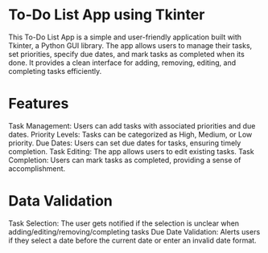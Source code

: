 # To-Do List App using Tkinter


This To-Do List App is a simple and user-friendly application built with Tkinter, a Python GUI library. The app allows users to manage their tasks, set priorities, specify due dates, and mark tasks as completed when its done. It provides a clean interface for adding, removing, editing, and completing tasks efficiently.


# Features
Task Management: Users can add tasks with associated priorities and due dates.
Priority Levels: Tasks can be categorized as High, Medium, or Low priority.
Due Dates: Users can set due dates for tasks, ensuring timely completion.
Task Editing: The app allows users to edit existing tasks.
Task Completion: Users can mark tasks as completed, providing a sense of accomplishment.


# Data Validation
Task Selection: The user gets notified if the selection is unclear when adding/editing/removing/completing tasks
Due Date Validation: Alerts users if they select a date before the current date or enter an invalid date format.
